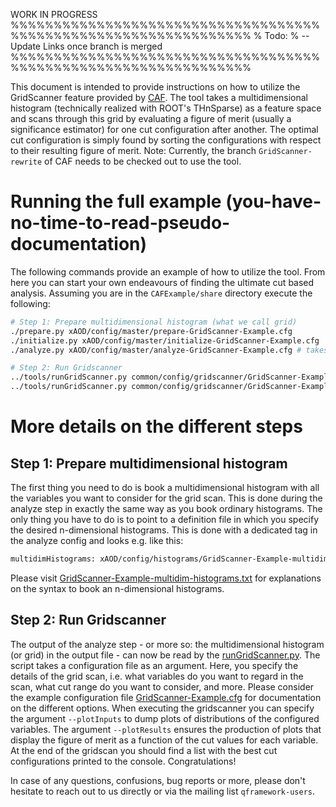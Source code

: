 WORK IN PROGRESS
%%%%%%%%%%%%%%%%%%%%%%%%%%%%%%%%%%%%%%%%%%%%%%%%%%%%%%%%%%%%%%%%
% Todo:
% -- Update Links once branch is merged
%%%%%%%%%%%%%%%%%%%%%%%%%%%%%%%%%%%%%%%%%%%%%%%%%%%%%%%%%%%%%%%%

This document is intended to provide instructions on how to utilize the GridScanner feature provided by [CAF](https://gitlab.cern.ch/atlas-caf/CAFCore). The tool takes a multidimensional histogram (technically realized with ROOT's THnSparse) as a feature space and scans through this grid by evaluating a figure of merit (usually a significance estimator) for one cut configuration after another. The optimal cut configuration is simply found by sorting the configurations with respect to their resulting figure of merit.
Note: Currently, the branch `GridScanner-rewrite` of CAF needs to be checked out to use the tool.


# Running the full example (you-have-no-time-to-read-pseudo-documentation)
The following commands provide an example of how to utilize the tool. From here you can start your own endeavours of finding the ultimate cut based analysis. Assuming you are in the `CAFExample/share` directory execute the following:

```bash
# Step 1: Prepare multidimensional histogram (what we call grid)
./prepare.py xAOD/config/master/prepare-GridScanner-Example.cfg
./initialize.py xAOD/config/master/initialize-GridScanner-Example.cfg
./analyze.py xAOD/config/master/analyze-GridScanner-Example.cfg # takes a while ~10min

# Step 2: Run Gridscanner
../tools/runGridScanner.py common/config/gridscanner/GridScanner-Example.cfg --plotInputs
../tools/runGridScanner.py common/config/gridscanner/GridScanner-Example.cfg --plotResults
```

# More details on the different steps
## Step 1: Prepare multidimensional histogram
The first thing you need to do is book a multidimensional histogram with all the variables you want to consider for the grid scan. This is done during the analyze step in exactly the same way as you book ordinary histograms. The only thing you have to do is to point to a definition file in which you specify the desired n-dimensional histograms. This is done with a dedicated tag in the analyze config and looks e.g. like this:
```bash
multidimHistograms: xAOD/config/histograms/GridScanner-Example-multidim-histograms.txt
```
Please visit [GridScanner-Example-multidim-histograms.txt](https://gitlab.cern.ch/atlas-caf/CAFExample/blob/GridScanner-example/share/xAOD/config/histograms/GridScanner-Example-multidim-histograms.txt) for explanations on the syntax to book an n-dimensional histograms.

## Step 2: Run Gridscanner
The output of the analyze step - or more so: the multidimensional histogram (or grid) in the output file - can now be read by the [runGridScanner.py](https://gitlab.cern.ch/atlas-caf/CAFExample/blob/GridScanner-example/tools/runGridScanner.py). The script takes a configuration file as an argument. Here, you specify the details of the grid scan, i.e. what variables do you want to regard in the scan, what cut range do you want to consider, and more. Please consider the example configuration file [GridScanner-Example.cfg](https://gitlab.cern.ch/atlas-caf/CAFExample/blob/GridScanner-example/share/common/config/gridscanner/GridScanner-Example.cfg) for documentation on the different options. When executing the gridscanner you can specify the argument `--plotInputs` to dump plots of distributions of the configured variables. The argument `--plotResults` ensures the production of plots that display the figure of merit as a function of the cut values for each variable. At the end of the gridscan you should find a list with the best cut configurations printed to the console. Congratulations! 

In case of any questions, confusions, bug reports or more, please don't hesitate to reach out to us directly or via the mailing list `qframework-users`.
